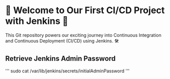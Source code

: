 
# 🚀 Welcome to Our First CI/CD Project with Jenkins 🚀

This Git repository powers our exciting journey into Continuous Integration and Continuous Deployment (CI/CD) using Jenkins. 🛠️

## Retrieve Jenkins Admin Password
'''
sudo cat /var/lib/jenkins/secrets/initialAdminPassword
'''
